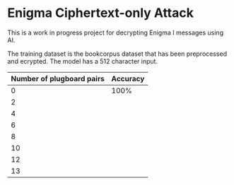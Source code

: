 # Enigma Ciphertext-only Attack

This is a work in progress project for decrypting Enigma I messages using AI.

The training dataset is the bookcorpus dataset that has been preprocessed and ecrypted.
The model has a 512 character input. 

| Number of plugboard pairs | Accuracy |
|---------------------------|----------|
| 0 | 100% |
| 2 | |
| 4 | |
| 6 | |
| 8 | |
| 10 | |
| 12 | |
| 13 | |